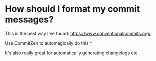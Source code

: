 # How should I format my commit messages?

This is the best way I've found:
https://www.conventionalcommits.org/

Use CommitZen to automagically do this ^

It's also really great for automatically generating changelogs etc. 

